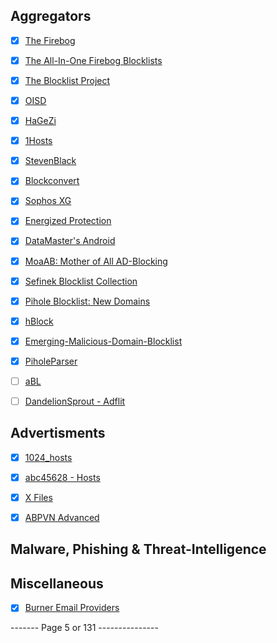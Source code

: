 ## Aggregators

- [x] [The Firebog](https://firebog.net)

- [x] [The All-In-One Firebog Blocklists](https://github.com/KnightmareVIIVIIXC/AIO-Firebog-Blocklists)

- [x] [The Blocklist Project](https://github.com/blocklistproject/Lists)

- [x] [OISD](https://oisd.nl/setup/pihole)

- [x] [HaGeZi](https://github.com/hagezi/dns-blocklists)

- [x] [1Hosts](https://github.com/badmojr/1Hosts)

- [x] [StevenBlack](https://github.com/StevenBlack/hosts)

- [x] [Blockconvert](https://github.com/mkb2091/blockconvert)

- [x] [Sophos XG](https://github.com/austinheap/sophos-xg-block-lists)

- [x] [Energized Protection](https://github.com/EnergizedProtection/block)

- [x] [DataMaster's Android](https://github.com/DataMaster-2501/DataMaster-Android-AdBlock-Hosts)

- [x] [MoaAB: Mother of All AD-Blocking](https://xdaforums.com/t/moaab-mother-of-all-ad-blocking-blocks-adware-malware-spyware-bloatware-ransomware.1916098/)

- [x] [Sefinek Blocklist Collection](https://sefinek.net/blocklist-generator/pihole)

- [x] [Pihole Blocklist: New Domains](https://blocked.cyou/)

- [x] [hBlock](https://github.com/hectorm/hblock)

- [x] [Emerging-Malicious-Domain-Blocklist](https://github.com/manic-code/Emerging-Malicious-Domain-Blocklist)

- [x] [PiholeParser](https://github.com/deathbybandaid/piholeparser)

- [ ] [aBL](https://github.com/arapurayil/aBL/)
   
- [ ] [DandelionSprout - Adflit](https://github.com/DandelionSprout/adfilt)

## Advertisments

- [x] [1024_hosts](https://github.com/Goooler/1024_hosts/)

- [x] [abc45628 - Hosts](https://github.com/abc45628/hosts/)

- [x] [X Files](https://xfiles.noads.it/)

- [x] [ABPVN Advanced](https://github.com/zonprox/adblock/)

## Malware, Phishing & Threat-Intelligence

## Miscellaneous

- [x] [Burner Email Providers](https://github.com/wesbos/burner-email-providers)


------- Page 5 or 131 ---------------











